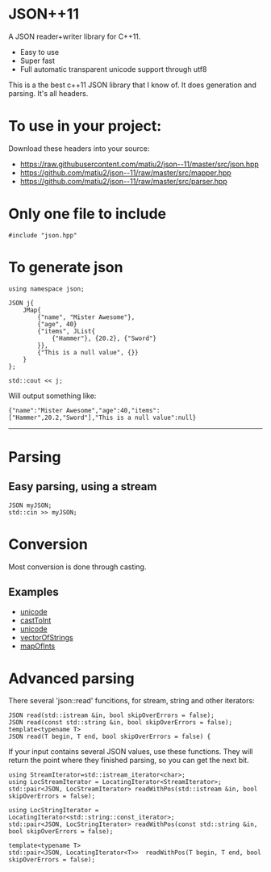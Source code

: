 # JSON++11

A JSON reader+writer library for C++11.

 * Easy to use
 * Super fast
 * Full automatic transparent unicode support through utf8

This is a the best c++11 JSON library that I know of. It does generation and parsing. It's all headers.

# To use in your project:

Download these headers into your source:

 * https://raw.githubusercontent.com/matiu2/json--11/master/src/json.hpp
 * https://github.com/matiu2/json--11/raw/master/src/mapper.hpp
 * https://github.com/matiu2/json--11/raw/master/src/parser.hpp

# Only one file to include

    #include "json.hpp"

# To generate json

    using namespace json;

    JSON j{
        JMap{
            {"name", "Mister Awesome"},
            {"age", 40}
            {"items", JList{
                {"Hammer"}, {20.2}, {"Sword"}
            }},
            {"This is a null value", {}}
        }
    };

    std::cout << j;

Will output something like:

    {"name":"Mister Awesome","age":40,"items":["Hammer",20.2,"Sword"],"This is a null value":null}

----

# Parsing

## Easy parsing, using a stream

    JSON myJSON;
    std::cin >> myJSON;

# Conversion

Most conversion is done through casting.

## Examples

 * [unicode](examples/unicode.cpp)
 * [castToInt](examples/castToInt.cpp)
 * [unicode](examples/unicode.cpp)
 * [vectorOfStrings](examples/vectorOfString.cpp)
 * [mapOfInts](examples/mapOfInts.cpp)

# Advanced parsing

There several 'json::read' funcitions, for stream, string and other iterators:

    JSON read(std::istream &in, bool skipOverErrors = false);
    JSON read(const std::string &in, bool skipOverErrors = false);
    template<typename T>
    JSON read(T begin, T end, bool skipOverErrors = false) {

If your input contains several JSON values, use these functions. They will return the point where they finished parsing, so you can get the next bit.

    using StreamIterator=std::istream_iterator<char>;
    using LocStreamIterator = LocatingIterator<StreamIterator>;
    std::pair<JSON, LocStreamIterator> readWithPos(std::istream &in, bool skipOverErrors = false);

    using LocStringIterator = LocatingIterator<std::string::const_iterator>;
    std::pair<JSON, LocStringIterator> readWithPos(const std::string &in, bool skipOverErrors = false);

    template<typename T>
    std::pair<JSON, LocatingIterator<T>>  readWithPos(T begin, T end, bool skipOverErrors = false);
